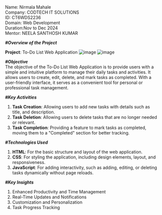 Name: Nirmala Mahale                                            
Company: CODTECH IT SOLUTIONS                             
ID: CT6WDS2236                             
Domain: Web Development                          
Duration:Nov to Dec 2024                             
Mentor: NEELA SANTHOSH KUMAR

        
***#Overview of the Project***

**Project**: To-Do List Web Application
![image](https://github.com/user-attachments/assets/770b6841-6acb-4f4b-9991-2da984078b40) 
![image](https://github.com/user-attachments/assets/32893330-aa69-4f0e-bf75-2860f6316f08)






























***#Objective***                        
The objective of the To-Do List Web Application is to provide users with a simple and intuitive platform to manage their daily tasks and activities. It allows users to create, edit, delete, and mark tasks as completed. With a user-friendly interface, it serves as a convenient tool for personal or professional task management.

***#Key Activities***      
1. **Task Creation**: Allowing users to add new tasks with details such as title, and description.
2. **Task Deletion**: Allowing users to delete tasks that are no longer needed or relevant.
3. **Task Completion**: Providing a feature to mark tasks as completed, moving them to a "Completed" section for better tracking.

***#Technologies Used***     
1. **HTML**: For the basic structure and layout of the web application.
2. **CSS**: For styling the application, including design elements, layout, and responsiveness.
3. **JavaScript**: For adding interactivity, such as adding, editing, or deleting tasks dynamically without page reloads.

***#Key Insights***
1. Enhanced Productivity and Time Management
2. Real-Time Updates and Notifications
3. Customization and Personalization
4. Task Progress Tracking
